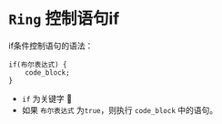 # ```Ring``` 控制语句if

if条件控制语句的语法：

```
if(布尔表达式) {
    code_block;
}
```

- ```if``` 为关键字 📌
- 如果 ```布尔表达式``` 为```true```，则执行 ```code_block``` 中的语句。

